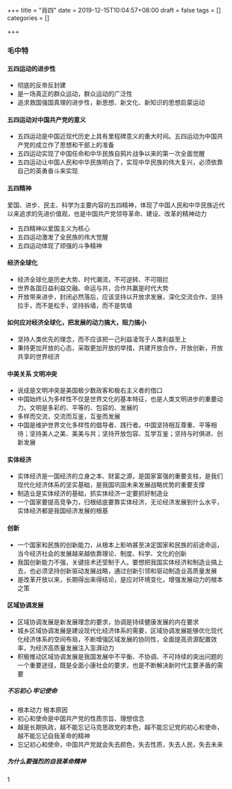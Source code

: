 +++
title = "肖四"
date = 2019-12-15T10:04:57+08:00
draft = false
tags = []
categories = []

+++

### 毛中特

#### 五四运动的进步性
- 彻底的反帝反封建
- 是一场真正的群众运动，群众运动的广泛性
- 追求救国强国真理的进步性，新思想、新文化、新知识的思想启蒙运动

#### 五四运动对中国共产党的意义
- 五四运动是中国近现代历史上具有里程碑意义的重大时间。五四运动为中国共产党的成立作了思想和干部上的准备
- 五四运动实现了中国任命和中华民族自鸦片战争以来的第一次全面觉醒
- 五四运动让中国人民和中华民族明白了，实现中华民族的伟大复兴，必须依靠自己的英勇奋斗来实现

#### 五四精神
爱国、进步、民主、科学为主要内容的五四精神，体现了中国人民和中华民族近代以来追求的先进价值观，也是中国共产党领导革命、建设、改革的精神动力
- 五四精神以爱国主义为核心
- 五四运动激发了全民族的伟大觉醒
- 五四运动体现了顽强的斗争精神

#### 经济全球化
- 经济全球化是历史大势、时代潮流，不可逆转、不可阻拦
- 世界各国日益利益交融、命运与共，合作共赢是时代大势
- 开放带来进步，封闭必然落后，应该坚持以开放求发展，深化交流合作，坚持拉手，而不是松手，坚持拆墙，而不是筑墙

#### 如何应对经济全球化，把发展的动力搞大，阻力搞小
- 坚持人类优先的理念，而不应该把一己利益凌驾于人类利益至上
- 秉持更加开放的心态，采取更加开放的举措，共建开放合作，开放创新，开放共享的世界经济

#### 中美关系 文明冲突
- 说成是文明冲突是美国极少数政客和极右主义者的借口
- 中国始终认为多样性不仅是世界文化的基本特征，也是人类文明进步的重要动力。文明是多彩的、平等的、包容的、发展的
- 多样而交流，交流而互鉴，互鉴而发展
- 中国是维护世界文化多样性的倡导者、践行者。中国坚持相互尊重、平等相待；坚持美人之美、美美与共；坚持开放包容、互学互鉴；坚持与时俱进、创新发展

#### 实体经济
- 实体经济是一国经济的立身之本、财富之源，是国家富强的重要支柱，是我们现代化经济体系的坚实基础，是我国巩固未来发展战略优势的重要支撑
- 制造业是实体经济的基础，抓实体经济一定要抓好制造业
- 一个国家要提高竞争力，归根结底要靠实体经济，无论经济发展到什么水平，实体经济都是我国经济发展的根基

#### 创新
- 一个国家和民族的创新能力，从根本上影响甚至决定国家和民族的前途命运，当今经济社会的发展越来越依靠理论、制度、科学、文化的创新
- 我国创新能力不强，关键技术还受制于人。要想把我国实体经济和制造业搞上去，也必须坚持创新驱动发展战略，通过创新引领和驱动制造业高质量发展
- 是改革开放以来，长期得出来得结论，是应对环境变化，增强发展动力的根本之策

#### 区域协调发展
- 区域协调发展是新发展理念的要求，协调是持续健康发展的内在要求
- 城乡区域协调发展是建设现代化经济体系的需要，区域协调发展能够优化现代化经济体系的空间布局，不断增强区域发展的协同性，全面提高资源配置效率，为经济高质量发展注入澎湃动力
- 积极推动区域协调发展是我国发展中不平衡、不协调、不可持续的突出问题的一个重要途径，既是全面小康社会的要求，也是不断解决新时代主要矛盾的需要

##### 不忘初心 牢记使命
- 根本动力 根本原因
- 初心和使命是中国共产党的性质宗旨、理想信念
- 越是长期执政，越不能忘记马克思政党的本色，越不能忘记党的初心和使命，越不能忘记自我革命的精神
- 忘记初心和使命，中国共产党就会失去颜色，失去性质，失去人民，失去未来
##### 为什么要强烈的自我革命精神
1
